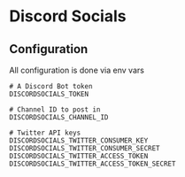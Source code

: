 # Discord Socials

## Configuration
All configuration is done via env vars
```
# A Discord Bot token
DISCORDSOCIALS_TOKEN

# Channel ID to post in
DISCORDSOCIALS_CHANNEL_ID

# Twitter API keys
DISCORDSOCIALS_TWITTER_CONSUMER_KEY
DISCORDSOCIALS_TWITTER_CONSUMER_SECRET
DISCORDSOCIALS_TWITTER_ACCESS_TOKEN
DISCORDSOCIALS_TWITTER_ACCESS_TOKEN_SECRET
```